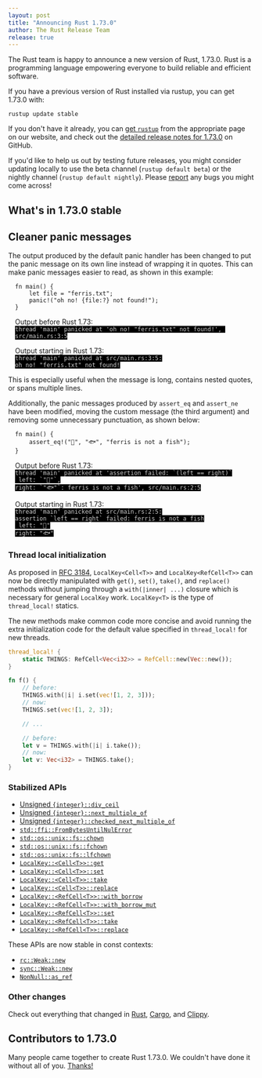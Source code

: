 ```yaml
---
layout: post
title: "Announcing Rust 1.73.0"
author: The Rust Release Team
release: true
---
```


The Rust team is happy to announce a new version of Rust, 1.73.0. Rust is a programming language empowering everyone to build reliable and efficient software.

If you have a previous version of Rust installed via rustup, you can get 1.73.0 with:

```console
rustup update stable
```

If you don't have it already, you can [get `rustup`](https://www.rust-lang.org/install.html) from the appropriate page on our website, and check out the [detailed release notes for 1.73.0](https://github.com/rust-lang/rust/releases/tag/1.73.0) on GitHub.

If you'd like to help us out by testing future releases, you might consider updating locally to use the beta channel (`rustup default beta`) or the nightly channel (`rustup default nightly`). Please [report](https://github.com/rust-lang/rust/issues/new/choose) any bugs you might come across!

## What's in 1.73.0 stable

## Cleaner panic messages

The output produced by the default panic handler has been changed
to put the panic message on its own line instead of wrapping it in quotes.
This can make panic messages easier to read, as shown in this example:

<div style="margin:1em"><pre><code>fn main() {
    let file = "ferris.txt";
    panic!("oh no! {file:?} not found!");
}</code></pre>
Output before Rust 1.73:
<pre style="margin-top:0"><code style="background:#000;color:#ccc" class="language-text">thread 'main' panicked at 'oh no! "ferris.txt" not found!', src/main.rs:3:5</code></pre>
Output starting in Rust 1.73:
<pre style="margin-top:0"><code style="background:#000;color:#ccc" class="language-text">thread 'main' panicked at src/main.rs:3:5:
oh no! "ferris.txt" not found!</code></pre></div>

This is especially useful when the message is long, contains nested quotes, or spans multiple lines.

Additionally, the panic messages produced by `assert_eq` and `assert_ne` have
been modified, moving the custom message (the third argument)
and removing some unnecessary punctuation, as shown below:

<div style="margin:1em"><pre><code>fn main() {
    assert_eq!("🦀", "🐟", "ferris is not a fish");
}</code></pre>
Output before Rust 1.73:
<pre style="margin-top:0"><code style="background:#000;color:#ccc" class="language-text">thread 'main' panicked at 'assertion failed: `(left == right)`
 left: `"🦀"`,
right: `"🐟"`: ferris is not a fish', src/main.rs:2:5</code></pre>
Output starting in Rust 1.73:
<pre style="margin-top:0"><code style="background:#000;color:#ccc" class="language-text">thread 'main' panicked at src/main.rs:2:5:
assertion `left == right` failed: ferris is not a fish
 left: "🦀"
right: "🐟"</code></pre></div>

### Thread local initialization

As proposed in [RFC 3184](https://github.com/rust-lang/rfcs/blob/master/text/3184-thread-local-cell-methods.md), `LocalKey<Cell<T>>` and `LocalKey<RefCell<T>>` can now be directly manipulated with `get()`, `set()`, `take()`, and `replace()` methods without jumping through a `with(|inner| ...)` closure which is necessary for general `LocalKey` work. `LocalKey<T>` is the type of `thread_local!` statics.

The new methods make common code more concise and avoid running the extra initialization code for the default value specified in `thread_local!` for new threads.

```rust
thread_local! {
    static THINGS: RefCell<Vec<i32>> = RefCell::new(Vec::new());
}

fn f() {
    // before:
    THINGS.with(|i| i.set(vec![1, 2, 3]));
    // now:
    THINGS.set(vec![1, 2, 3]);

    // ...

    // before:
    let v = THINGS.with(|i| i.take());
    // now:
    let v: Vec<i32> = THINGS.take();
}
```

### Stabilized APIs

- [Unsigned `{integer}::div_ceil`](https://doc.rust-lang.org/stable/std/primitive.u32.html#method.div_ceil)
- [Unsigned `{integer}::next_multiple_of`](https://doc.rust-lang.org/stable/std/primitive.u32.html#method.next_multiple_of)
- [Unsigned `{integer}::checked_next_multiple_of`](https://doc.rust-lang.org/stable/std/primitive.u32.html#method.checked_next_multiple_of)
- [`std::ffi::FromBytesUntilNulError`](https://doc.rust-lang.org/stable/std/ffi/struct.FromBytesUntilNulError.html)
- [`std::os::unix::fs::chown`](https://doc.rust-lang.org/stable/std/os/unix/fs/fn.chown.html)
- [`std::os::unix::fs::fchown`](https://doc.rust-lang.org/stable/std/os/unix/fs/fn.fchown.html)
- [`std::os::unix::fs::lfchown`](https://doc.rust-lang.org/stable/std/os/unix/fs/fn.lchown.html)
- [`LocalKey::<Cell<T>>::get`](https://doc.rust-lang.org/stable/std/thread/struct.LocalKey.html#method.get)
- [`LocalKey::<Cell<T>>::set`](https://doc.rust-lang.org/stable/std/thread/struct.LocalKey.html#method.set)
- [`LocalKey::<Cell<T>>::take`](https://doc.rust-lang.org/stable/std/thread/struct.LocalKey.html#method.take)
- [`LocalKey::<Cell<T>>::replace`](https://doc.rust-lang.org/stable/std/thread/struct.LocalKey.html#method.replace)
- [`LocalKey::<RefCell<T>>::with_borrow`](https://doc.rust-lang.org/stable/std/thread/struct.LocalKey.html#method.with_borrow)
- [`LocalKey::<RefCell<T>>::with_borrow_mut`](https://doc.rust-lang.org/stable/std/thread/struct.LocalKey.html#method.with_borrow_mut)
- [`LocalKey::<RefCell<T>>::set`](https://doc.rust-lang.org/stable/std/thread/struct.LocalKey.html#method.set-1)
- [`LocalKey::<RefCell<T>>::take`](https://doc.rust-lang.org/stable/std/thread/struct.LocalKey.html#method.take-1)
- [`LocalKey::<RefCell<T>>::replace`](https://doc.rust-lang.org/stable/std/thread/struct.LocalKey.html#method.replace-1)

These APIs are now stable in const contexts:

- [`rc::Weak::new`](https://doc.rust-lang.org/stable/alloc/rc/struct.Weak.html#method.new)
- [`sync::Weak::new`](https://doc.rust-lang.org/stable/alloc/sync/struct.Weak.html#method.new)
- [`NonNull::as_ref`](https://doc.rust-lang.org/stable/core/ptr/struct.NonNull.html#method.as_ref)

### Other changes

Check out everything that changed in [Rust](https://github.com/rust-lang/rust/releases/tag/1.73.0), [Cargo](https://github.com/rust-lang/cargo/blob/master/CHANGELOG.md#cargo-173-2023-10-05), and [Clippy](https://github.com/rust-lang/rust-clippy/blob/master/CHANGELOG.md#rust-173).

## Contributors to 1.73.0

Many people came together to create Rust 1.73.0. We couldn't have done it without all of you. [Thanks!](https://thanks.rust-lang.org/rust/1.73.0/)
